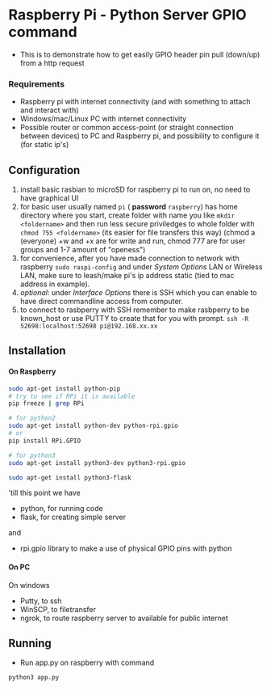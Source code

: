 # Raspberry Pi - Python Server GPIO command
* This is to demonstrate how to get easily GPIO header pin pull (down/up) from a http request

### Requirements
* Raspberry pi with internet connectivity (and with something to attach and interact with)
* Windows/mac/Linux PC with internet connectivity
* Possible router or common access-point (or straight connection between devices) to PC and Raspberry pi, and possibility to configure it (for static ip's)

## Configuration
1. install basic rasbian to microSD for raspberry pi to run on, no need to have graphical UI
2. for basic user usually named `pi` ( **password** `raspberry`) has home directory where you start, create folder with name you like `mkdir <foldername>` and then run less secure priviledges to whole folder with `chmod 755 <foldername>` (its easier for file transfers this way) (chmod a (everyone) +w and +x are for write and run, chmod 777 are for user groups and 1-7 amount of "openess")
3. for convenience, after you have made connection to network with raspberry `sudo raspi-config` and under *System Options* LAN or Wireless LAN, make sure to leash/make pi's ip address static (tied to mac address in example).
4. _optional_: under *Interface Options* there is SSH which you can enable to have direct commandline access from computer.
5. to connect to rasbperry with SSH remember to make rasbperry to be known_host or use PUTTY to create that for you with prompt. `ssh -R 52698:localhost:52698 pi@192.168.xx.xx`


## Installation

#### On Raspberry

```sh
sudo apt-get install python-pip
# try to see if RPi it is available
pip freeze | grep RPi

# for python2
sudo apt-get install python-dev python-rpi.gpio
# or
pip install RPi.GPIO

# for python3
sudo apt-get install python3-dev python3-rpi.gpio

sudo apt-get install python3-flask
```

'till this point we have 
* python, for running code
* flask, for creating simple server

and
* rpi.gpio library to make a use of physical GPIO pins with python

#### On PC
On windows 
* Putty, to ssh
* WinSCP, to filetransfer
* ngrok, to route raspberry server to available for public internet


## Running
* Run app.py on raspberry with command
```sh
python3 app.py
```